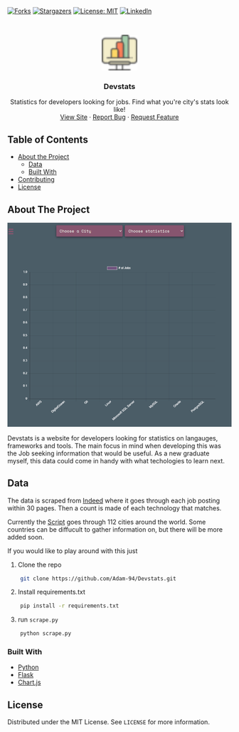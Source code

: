 [![Forks][forks-shield]][forks-url]
[![Stargazers][stars-shield]][stars-url]
[![License: MIT](https://img.shields.io/badge/License-MIT-yellow.svg)](https://github.com/Adam-94/Devstats/blob/master/LICENSE)
[![LinkedIn][linkedin-shield]][linkedin-url]



<!-- PROJECT LOGO -->
<br />
<p align="center">
  <a href="https://github.com/adam-94/Devstats">
    <img src="images/logo.png" alt="Logo" width="80" height="80">
  </a>

  <h3 align="center">Devstats</h3>

  <p align="center">
    Statistics for developers looking for jobs. Find 
    what you're city's stats look like!
    <br />
    <a href="https://devstats.co.uk/">View Site</a>
    ·
    <a href="https://github.com/adam-94/Devstats/issues">Report Bug</a>
    ·
    <a href="https://github.com/adam-94/Devstats/issues">Request Feature</a>
  </p>
</p>



## Table of Contents

* [About the Project](#about-the-project)
  * [Data](#data)
  * [Built With](#built-with)
* [Contributing](#contributing)
* [License](#license)



<!-- ABOUT THE PROJECT -->
## About The Project

![Product Name Screen Shot](images/demo.gif)

Devstats is a website for developers looking for statistics on langauges, frameworks and tools. The main focus in mind when developing this was the Job seeking information that would be useful. As a new graduate myself, this data could come in handy with what techologies to learn next. 

## Data

The data is scraped from [Indeed](https://indeed.com) where it goes through each job posting within 30 pages. Then a count is made of each technology that matches. 

Currently the [Script](https://github.com/Adam-94/Devstats/blob/master/scrape.py) goes through 112 cities around the world. Some countries can be diffucult to gather information on, but there will be more added soon. 

If you would like to play around with this just 
1. Clone the repo
```sh
    git clone https://github.com/Adam-94/Devstats.git
```
2. Install requirements.txt
```sh
    pip install -r requirements.txt
```
3. run `scrape.py`
```sh
    python scrape.py
```

### Built With
* [Python](https://www.python.org/)
* [Flask](https://flask.palletsprojects.com/en/1.1.x/)
* [Chart.js](https://www.chartjs.org/)

<!-- LICENSE -->
## License

Distributed under the MIT License. See `LICENSE` for more information.


<!-- MARKDOWN LINKS & IMAGES -->
<!-- https://www.markdownguide.org/basic-syntax/#reference-style-links -->
[forks-shield]: https://img.shields.io/github/forks/adam-94/Devstats.svg?style=flat-square
[forks-url]: https://github.com/adam-94/Devstats/network/members
[stars-shield]: https://img.shields.io/github/stars/adam-94/Devstats.svg?style=flat-square
[stars-url]: https://github.com/adam-94/Devstats/stargazers
[issues-shield]: https://img.shields.io/github/issues/adam-94/Devstats.svg?style=flat-square
[issues-url]: https://github.com/adam-94/Devstats/issues
[linkedin-shield]: https://img.shields.io/badge/-LinkedIn-black.svg?style=flat-square&logo=linkedin&colorB=555
[linkedin-url]: https://www.linkedin.com/in/adam-hughes-a2a1a115a
[product-screenshot]: images/screenshot.png
